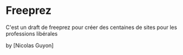 # Freeprez

C'est un draft de freeprez pour créer des centaines de sites pour les professions libérales

by [Nicolas Guyon]